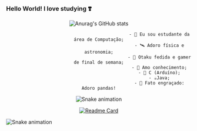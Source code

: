### Hello World! I love studying ❣️

<!--
**JuJubali/JuJubali** is a ✨ _special_ ✨ repository because its `README.md` (this file) appears on your GitHub profile.

Here are some ideas to get you started:

-->
<div align="center">

 ![Anurag's GitHub stats](https://github-readme-stats.vercel.app/api?username=Jujubali&theme=midnight-purple&show_icons=true)
 
   <div> 

                                                  - 🔭 Eu sou estudante da área de Computação;
                                                  - 🛰️ Adoro física e astronomia;
                                                  - 🦴 Otaku fedida e gamer de final de semana;
                                                  - 💓 Amo conhecimento;
                                                  - 🐍 C (Arduíno);
                                                  - ☕Java;
                                                  - 🐼 Fato engraçado: Adoro pandas!

  ![Snake animation](https://github.com/RafaellaBallerini/RafaellaBallerini/blob/output/github-contribution-grid-snake.svg)
 
</div>

 
 [![Readme Card](https://github-readme-stats.vercel.app/api/pin/?username=anuraghazra&repo=github-readme-stats)](https://github.com/Jujubali/github-readme-stats)

</div>
  
   <div> 

  ![Snake animation](https://github.com/RafaellaBallerini/RafaellaBallerini/blob/output/github-contribution-grid-snake.svg)
 
  </div>
